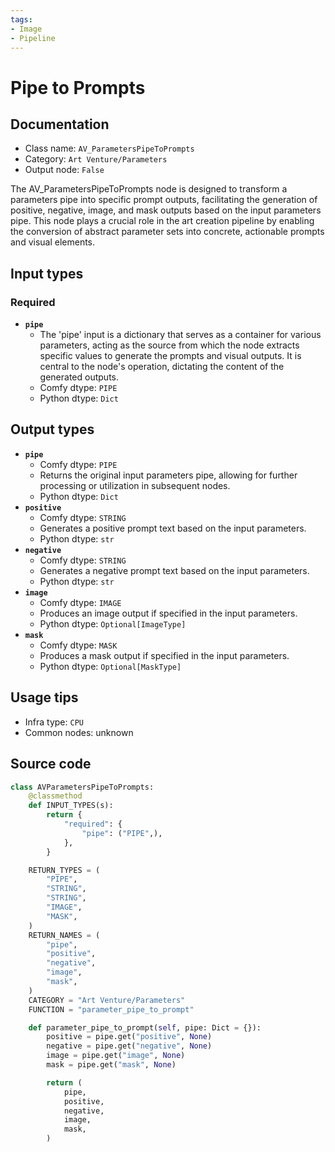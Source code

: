 ```yaml
---
tags:
- Image
- Pipeline
---
```


# Pipe to Prompts
## Documentation
- Class name: `AV_ParametersPipeToPrompts`
- Category: `Art Venture/Parameters`
- Output node: `False`

The AV_ParametersPipeToPrompts node is designed to transform a parameters pipe into specific prompt outputs, facilitating the generation of positive, negative, image, and mask outputs based on the input parameters pipe. This node plays a crucial role in the art creation pipeline by enabling the conversion of abstract parameter sets into concrete, actionable prompts and visual elements.
## Input types
### Required
- **`pipe`**
    - The 'pipe' input is a dictionary that serves as a container for various parameters, acting as the source from which the node extracts specific values to generate the prompts and visual outputs. It is central to the node's operation, dictating the content of the generated outputs.
    - Comfy dtype: `PIPE`
    - Python dtype: `Dict`
## Output types
- **`pipe`**
    - Comfy dtype: `PIPE`
    - Returns the original input parameters pipe, allowing for further processing or utilization in subsequent nodes.
    - Python dtype: `Dict`
- **`positive`**
    - Comfy dtype: `STRING`
    - Generates a positive prompt text based on the input parameters.
    - Python dtype: `str`
- **`negative`**
    - Comfy dtype: `STRING`
    - Generates a negative prompt text based on the input parameters.
    - Python dtype: `str`
- **`image`**
    - Comfy dtype: `IMAGE`
    - Produces an image output if specified in the input parameters.
    - Python dtype: `Optional[ImageType]`
- **`mask`**
    - Comfy dtype: `MASK`
    - Produces a mask output if specified in the input parameters.
    - Python dtype: `Optional[MaskType]`
## Usage tips
- Infra type: `CPU`
- Common nodes: unknown


## Source code
```python
class AVParametersPipeToPrompts:
    @classmethod
    def INPUT_TYPES(s):
        return {
            "required": {
                "pipe": ("PIPE",),
            },
        }

    RETURN_TYPES = (
        "PIPE",
        "STRING",
        "STRING",
        "IMAGE",
        "MASK",
    )
    RETURN_NAMES = (
        "pipe",
        "positive",
        "negative",
        "image",
        "mask",
    )
    CATEGORY = "Art Venture/Parameters"
    FUNCTION = "parameter_pipe_to_prompt"

    def parameter_pipe_to_prompt(self, pipe: Dict = {}):
        positive = pipe.get("positive", None)
        negative = pipe.get("negative", None)
        image = pipe.get("image", None)
        mask = pipe.get("mask", None)

        return (
            pipe,
            positive,
            negative,
            image,
            mask,
        )

```
